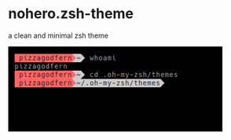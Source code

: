 # nohero.zsh-theme
a clean and minimal zsh theme


![scrot](https://github.com/pizzagodfern/nohero.zsh-theme/blob/master/noheroscrot.png)
